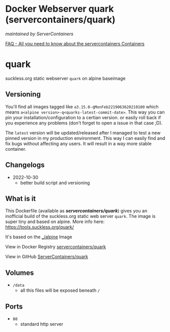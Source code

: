 # Docker Webserver quark (servercontainers/quark)
_maintained by ServerContainers_

[FAQ - All you need to know about the servercontainers Containers](https://marvin.im/docker-faq-all-you-need-to-know-about-the-marvambass-containers/)

# quark
suckless.org static webserver `quark` on alpine baseimage


## Versioning

You'll find all images tagged like `a3.15.0-qMonFeb2219063620210100` which means `a<alpine version>-q<quarks-latest-commit-date>`.
This way you can pin your installation/configuration to a certian version. or easily roll back if you experience any problems
(don't forget to open a issue in that case ;D).

The `latest` version will be updated/released after I managed to test a new pinned version in my production environment.
This way I can easily find and fix bugs without affecting any users. It will result in a way more stable container.


## Changelogs

* 2022-10-30
    * better build script and versioning

## What is it

This Dockerfile (available as ___servercontainers/quark___) gives you an inofficial build of the suckless.org static web server `quark`. The image is super tiny and based on alpine. More info here: https://tools.suckless.org/quark/

It's based on the [_/alpine](https://registry.hub.docker.com/_/alpine/) Image

View in Docker Registry [servercontainers/quark](https://registry.hub.docker.com/u/servercontainers/quark/)

View in GitHub [ServerContainers/quark](https://github.com/ServerContainers/quark)


## Volumes

- `/data`
    - all this files will be exposed beneath `/`
    
## Ports

- `80`
    - standard http server
